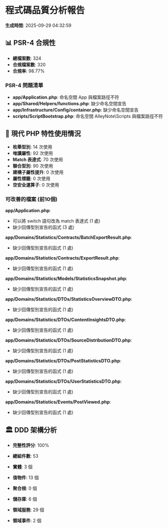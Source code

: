 # 程式碼品質分析報告

**生成時間**: 2025-09-29 04:32:59

## 📊 PSR-4 合規性

- **總檔案數**: 324
- **合規檔案數**: 320
- **合規率**: 98.77%

### PSR-4 問題清單

- **app/Application.php**: 命名空間 App 與檔案路徑不符
- **app/Shared/Helpers/functions.php**: 缺少命名空間宣告
- **app/Infrastructure/Config/container.php**: 缺少命名空間宣告
- **scripts/ScriptBootstrap.php**: 命名空間 AlleyNote\Scripts 與檔案路徑不符

## 🚀 現代 PHP 特性使用情況

- **枚舉型別**: 14 次使用
- **唯讀屬性**: 92 次使用
- **Match 表達式**: 70 次使用
- **聯合型別**: 90 次使用
- **建構子屬性提升**: 0 次使用
- **屬性標籤**: 0 次使用
- **空安全運算子**: 0 次使用

### 可改善的檔案 (前10個)

**app/Application.php**:
  - 可以將 switch 語句改為 match 表達式 (1 處)
  - 缺少回傳型別宣告的函式 (3 處)

**app/Domains/Statistics/Contracts/BatchExportResult.php**:
  - 缺少回傳型別宣告的函式 (1 處)

**app/Domains/Statistics/Contracts/ExportResult.php**:
  - 缺少回傳型別宣告的函式 (1 處)

**app/Domains/Statistics/Models/StatisticsSnapshot.php**:
  - 缺少回傳型別宣告的函式 (1 處)

**app/Domains/Statistics/DTOs/StatisticsOverviewDTO.php**:
  - 缺少回傳型別宣告的函式 (1 處)

**app/Domains/Statistics/DTOs/ContentInsightsDTO.php**:
  - 缺少回傳型別宣告的函式 (1 處)

**app/Domains/Statistics/DTOs/SourceDistributionDTO.php**:
  - 缺少回傳型別宣告的函式 (1 處)

**app/Domains/Statistics/DTOs/PostStatisticsDTO.php**:
  - 缺少回傳型別宣告的函式 (1 處)

**app/Domains/Statistics/DTOs/UserStatisticsDTO.php**:
  - 缺少回傳型別宣告的函式 (1 處)

**app/Domains/Statistics/Events/PostViewed.php**:
  - 缺少回傳型別宣告的函式 (1 處)

## 🏛️ DDD 架構分析

- **完整性評分**: 100%
- **總組件數**: 53

- **實體**: 3 個
- **值物件**: 13 個
- **聚合根**: 0 個
- **儲存庫**: 6 個
- **領域服務**: 29 個
- **領域事件**: 2 個

